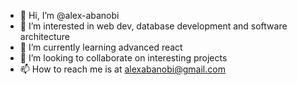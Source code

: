 - 👋 Hi, I’m @alex-abanobi
- 👀 I’m interested in web dev, database development and software architecture
- 🌱 I’m currently learning advanced react
- 💞️ I’m looking to collaborate on interesting projects
- 📫 How to reach me is at alexabanobi@gmail.com

<!---
alex-abanobi/alex-abanobi is a ✨ special ✨ repository because its `README.md` (this file) appears on your GitHub profile.
You can click the Preview link to take a look at your changes.
--->
